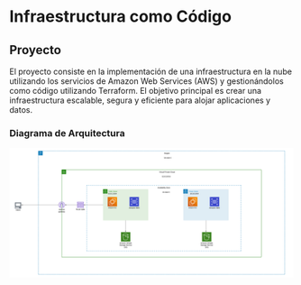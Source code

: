 # Infraestructura como Código

## Proyecto
El proyecto consiste en la implementación de una infraestructura en la nube utilizando los servicios de Amazon Web Services (AWS) y gestionándolos como código utilizando Terraform. El objetivo principal es crear una infraestructura escalable, segura y eficiente para alojar aplicaciones y datos.

### Diagrama de Arquitectura

![diagrama](aws-arquitectura.png)

